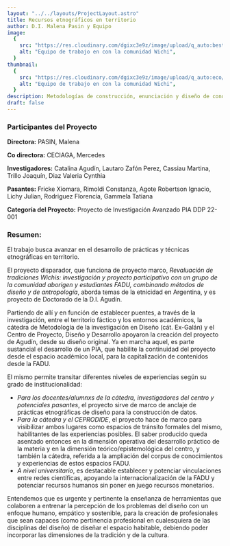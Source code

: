 ```yaml
---
layout: "../../layouts/ProjectLayout.astro"
title: Recursos etnográficos en territorio
author: D.I. Malena Pasin y Equipo
image:
  {
    src: "https://res.cloudinary.com/dgixc3e9z/image/upload/q_auto:best/v1683055090/website-ceprodide/pasin-recursos-etnograficos_ijsgtz.avif",
    alt: "Equipo de trabajo en con la comunidad Wichi",
  }
thumbnail:
  {
    src: "https://res.cloudinary.com/dgixc3e9z/image/upload/q_auto:eco/v1683055266/website-ceprodide/pasin-thumbnail_afpiwx.avif",
    alt: "Equipo de trabajo en con la comunidad Wichi",
  }
description: Metodologías de construcción, enunciación y diseño de conocimientos compartidos en contextos complejos para las disciplinas proyectuales.
draft: false
---
```


### Participantes del Proyecto

**Directora:** PASIN, Malena

**Co directora:** CECIAGA, Mercedes

**Investigadores:** Catalina Agudín, Lautaro Zafón Perez, Cassiau Martina, Trillo Joaquín, Diaz Valeria Cynthia

**Pasantes:** Fricke Xiomara, Rimoldi Constanza, Agote Robertson Ignacio, Lichy Julian, Rodriguez Florencia, Gammela Tatiana

**Categoría del Proyecto:** Proyecto de Investigación Avanzado PIA DDP 22-001

### Resumen:

El trabajo busca avanzar en el desarrollo de prácticas y técnicas etnográficas en territorio.

El proyecto disparador, que funciona de proyecto marco, _Revaluación de tradiciones Wichis: investigación y proyecto participativo con un grupo de la comunidad aborigen y estudiantes FADU, combinando métodos de diseño y de antropología_, aborda temas de la etnicidad en Argentina, y es proyecto de Doctorado de la D.I. Agudín.

Partiendo de allí y en función de establecer puentes, a través de la investigación, entre el territorio fáctico y los entornos académicos, la cátedra de Metodología de la investigación en Diseño (cát. Ex-Galán) y el Centro de Proyecto, Diseño y Desarrollo apoyaron la creación del proyecto de Agudín, desde su diseño original. Ya en marcha aquel, es parte sustancial el desarrollo de un PIA, que habilite la continuidad del proyecto desde el espacio académico local, para la capitalización de contenidos desde la FADU.

El mismo permite transitar diferentes niveles de experiencias según su grado de institucionalidad:

- _Para los docentes/alumnxs de la cátedra, investigadores del centro y potenciales pasantes_, el proyecto sirve de marco de anclaje de prácticas etnográficas de diseño para la construcción de datos.
- _Para la cátedra y el CEPRODIDE_, el proyecto hace de marco para visibilizar ambos lugares como espacios de tránsito formales del mismo, habilitantes de las experiencias posibles. El saber producido queda asentado entonces en la dimensión operativa del desarrollo práctico de la materia y en la dimensión teórico/epistemológica del centro, y también la cátedra, referida a la ampliación del corpus de conocimientos y experiencias de estos espacios FADU.
- _A nivel universitario_, es destacable establecer y potenciar vinculaciones entre redes científicas, apoyando la internacionalización de la FADU y potenciar recursos humanos sin poner en juego recursos monetarios.

Entendemos que es urgente y pertinente la enseñanza de herramientas que colaboren a entrenar la percepción de los problemas del diseño con un enfoque humano, empático y sostenible, para la creación de profesionales que sean capaces (como pertinencia profesional en cualesquiera de las disciplinas del diseño) de diseñar el espacio habitable, debiendo poder incorporar las dimensiones de la tradición y de la cultura.
